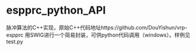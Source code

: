 # espprc_python_API
脉冲算法的C++实现，原始C++代码地址https://github.com/DouYishun/vrp-espprc
用SWIG进行一个简易封装，可供python代码调用（windows）。样例见test.py
